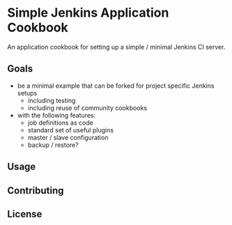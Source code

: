 
# Simple Jenkins Application Cookbook

An application cookbook for setting up a simple / minimal Jenkins CI server.

## Goals

 * be a minimal example that can be forked for project specific Jenkins setups
    * including testing
    * including reuse of community cookbooks
 * with the following features:
    * job definitions as code
    * standard set of useful plugins
    * master / slave configuration
    * backup / restore?

## Usage

## Contributing

## License
